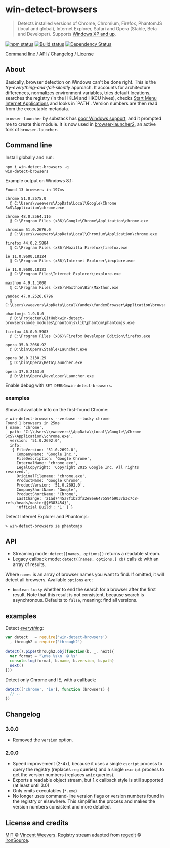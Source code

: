 # win-detect-browsers

> Detects installed versions of Chrome, Chromium, Firefox, PhantomJS (local and global), Internet Explorer, Safari and Opera (Stable, Beta and Developer). Supports [Windows XP and up](https://github.com/vweevers/win-detect-browsers/wiki).

[![npm status](http://img.shields.io/npm/v/win-detect-browsers.svg?style=flat-square)](https://www.npmjs.org/package/win-detect-browsers) [![Build status](https://img.shields.io/appveyor/ci/vweevers/win-detect-browsers.svg?style=flat-square)](https://ci.appveyor.com/project/vweevers/win-detect-browsers) [![Dependency Status](https://img.shields.io/david/vweevers/win-detect-browsers.svg?style=flat-square)](https://david-dm.org/vweevers/win-detect-browsers)

[Command line](#command-line) / [API](#api) / [Changelog](#changelog) / [License](#license-and-credits)

## About

Basically, browser detection on Windows can't be done right. This is the *try-everything-and-fail-silently* approach. It accounts for architecture differences, normalizes environment variables, tries default locations, searches the registry (in the HKLM and HKCU hives), checks [Start Menu Internet Applications](http://msdn.microsoft.com/en-us/library/windows/desktop/dd203067(v=vs.85).aspx) and looks in `PATH`. Version numbers are then read from the executable metadata.

`browser-launcher` by substack has [poor Windows support](https://github.com/substack/browser-launcher/issues/7), and it prompted me to create this module. It is now used in [browser-launcher2](https://github.com/benderjs/browser-launcher2), an active fork of `browser-launcher`.

## Command line

Install globally and run:

    npm i win-detect-browsers -g
    win-detect-browsers

Example output on Windows 8.1:

    Found 13 browsers in 197ms

    chrome 51.0.2675.0
      @ C:\Users\vweevers\AppData\Local\Google\Chrome SxS\Application\chrome.exe

    chrome 48.0.2564.116
      @ C:\Program Files (x86)\Google\Chrome\Application\chrome.exe

    chromium 51.0.2676.0
      @ C:\Users\vweevers\AppData\Local\Chromium\Application\chrome.exe

    firefox 44.0.2.5884
      @ C:\Program Files (x86)\Mozilla Firefox\firefox.exe

    ie 11.0.9600.18124
      @ C:\Program Files (x86)\Internet Explorer\iexplore.exe

    ie 11.0.9600.18123
      @ C:\Program Files\Internet Explorer\iexplore.exe

    maxthon 4.9.1.1000
      @ C:\Program Files (x86)\Maxthon\Bin\Maxthon.exe

    yandex 47.0.2526.6796
      @ C:\Users\vweevers\AppData\Local\Yandex\YandexBrowser\Application\browser.exe

    phantomjs 1.9.8.0
      @ D:\Projecten\GitHub\win-detect-browsers\node_modules\phantomjs\lib\phantom\phantomjs.exe

    firefox 46.0.0.5903
      @ C:\Program Files (x86)\Firefox Developer Edition\firefox.exe

    opera 35.0.2066.92
      @ D:\bin\Opera\Stable\Launcher.exe

    opera 36.0.2130.29
      @ D:\bin\Opera\Beta\Launcher.exe

    opera 37.0.2163.0
      @ D:\bin\Opera\Developer\Launcher.exe

Enable debug with `SET DEBUG=win-detect-browsers`.

### examples

Show all available info on the first-found Chrome:

```
> win-detect-browsers --verbose --lucky chrome
Found 1 browsers in 25ms
{ name: 'chrome',
  path: 'C:\\Users\\vweevers\\AppData\\Local\\Google\\Chrome SxS\\Application\\chrome.exe',
  version: '51.0.2692.0',
  info:
   { FileVersion: '51.0.2692.0',
     CompanyName: 'Google Inc.',
     FileDescription: 'Google Chrome',
     InternalName: 'chrome_exe',
     LegalCopyright: 'Copyright 2015 Google Inc. All rights reserved.',
     OriginalFilename: 'chrome.exe',
     ProductName: 'Google Chrome',
     ProductVersion: '51.0.2692.0',
     CompanyShortName: 'Google',
     ProductShortName: 'Chrome',
     LastChange: '21ad7445a7f1b2dfa2e8ee6475594b9037b3c7c8-refs/heads/master@{#383454}',
     'Official Build': '1' } }
```

Detect Internet Explorer and Phantomjs:

```
> win-detect-browsers ie phantomjs
```

## API

- Streaming mode: `detect([names, options])` returns a readable stream.
- Legacy callback mode: `detect([names, options,] cb)` calls `cb` with an array of results.

Where `names` is an array of browser names you want to find. If omitted, it will detect all browsers. Available `options` are:

- `boolean lucky` whether to end the search for a browser after the first result. Note that this result is not consistent, because search is asynchronous. Defaults to `false`, meaning: find all versions.

## examples

Detect *[everything](http://youtu.be/k1yvvNvlXtg)*:

```js
var detect   = require('win-detect-browsers')
  , through2 = require('through2')

detect().pipe(through2.obj(function(b, _, next){
  var format = "\n%s %s\n  @ %s"
  console.log(format, b.name, b.version, b.path)
  next()
}))
```

Detect only Chrome and IE, with a callback:

```js
detect(['chrome', 'ie'], function (browsers) {
  // ..
})
```

## Changelog

### 3.0.0

- Removed the `version` option.

### 2.0.0

- Speed improvement (2-4x), because it uses a single `cscript` process to query the registry (replaces `reg` queries) and a single `cscript` process to get the version numbers (replaces `wmic` queries).
- Exports a readable object stream, but 1.x callback style is still supported (at least until 3.0)
- Only emits executables (`*.exe`)
- No longer uses command-line version flags or version numbers found in the registry or elsewhere. This simplifies the process and makes the version numbers consistent and more detailed.

## License and credits

[MIT](http://opensource.org/licenses/MIT) © [Vincent Weevers](http://vincentweevers.nl). Registry stream adapted from [regedit](https://www.npmjs.com/package/regedit) © [ironSource](http://www.ironsrc.com/).
